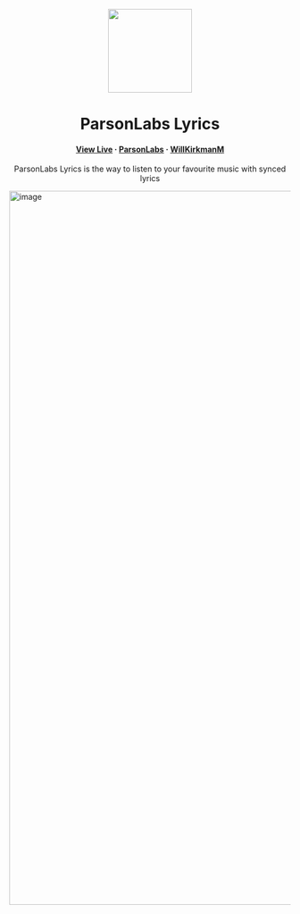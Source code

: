 
<p align="center">
  <img src="https://avatars.githubusercontent.com/u/138057124?s=200&v=4" width="150" />
</p>
<h1 align="center">ParsonLabs Lyrics</h1>

<p align="center">
  
</p>

<h4 align="center">
  <a href="https://lyrics.parson.dev">View Live</a>
  ·
  <a href="https://github.com/ParsonLabs">ParsonLabs</a>
  ·
  <a href="https://github.com/WillKirkmanM">WillKirkmanM</a>
</h4>

<p align="center">ParsonLabs Lyrics is the way to listen to your favourite music with synced lyrics</p>

<img width="1280" alt="image" src="https://github.com/user-attachments/assets/8a34fa03-a144-49a0-855e-648430ec5de5" />
